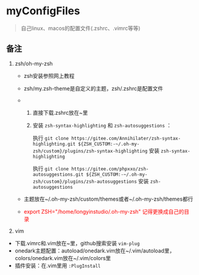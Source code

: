 # myConfigFiles
> 自己linux、macos的配置文件(.zshrc、.vimrc等等)

## 备注

1. zsh/oh-my-zsh
   - zsh安装参照网上教程
   
   - zsh/my.zsh-theme是自定义的主题，zsh/.zshrc是配置文件
   
   - 1. 直接下载.zshrc放在~里
     
     2. 安装 `zsh-syntax-highlighting` 和 `zsh-autosuggestions` ：
     
        执行 `git clone https://gitee.com/Annihilater/zsh-syntax-highlighting.git ${ZSH_CUSTOM:-~/.oh-my-zsh/custom}/plugins/zsh-syntax-highlighting` 安装 `zsh-syntax-highlighting`
     
        执行 `git clone https://gitee.com/phpxxo/zsh-autosuggestions.git ${ZSH_CUSTOM:-~/.oh-my-zsh/custom}/plugins/zsh-autosuggestions` 安装 `zsh-autosuggestions` 
     
   - 主题放在\~/.oh-my-zsh/custom/themes或者\~/.oh-my-zsh/themes都行
   
   - <font color=red>export ZSH="/home/longyinstudio/.oh-my-zsh" 记得更换成自己的目录</font>
   
2.  vim
   
   - 下载.vimrc和.vim放在~里，github搜索安装 `vim-plug`
   - onedark主题配置：autoload/onedark.vim放在\~/.vim/autoload里，colors/onedark.vim放在\~/.vim/colors里
   - 插件安装：在.vim里用 `:PlugInstall`

